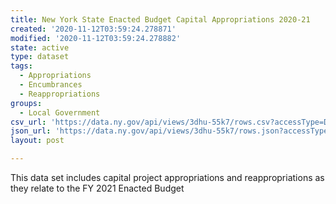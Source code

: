 ```yaml
---
title: New York State Enacted Budget Capital Appropriations 2020-21
created: '2020-11-12T03:59:24.278871'
modified: '2020-11-12T03:59:24.278882'
state: active
type: dataset
tags:
  - Appropriations
  - Encumbrances
  - Reappropriations
groups:
  - Local Government
csv_url: 'https://data.ny.gov/api/views/3dhu-55k7/rows.csv?accessType=DOWNLOAD'
json_url: 'https://data.ny.gov/api/views/3dhu-55k7/rows.json?accessType=DOWNLOAD'
layout: post

---
```

This data set includes capital project appropriations and reappropriations as they relate to the FY 2021 Enacted Budget
